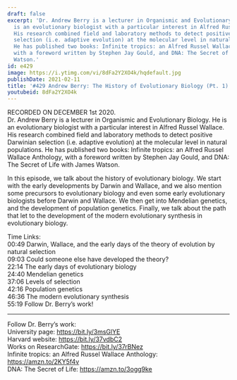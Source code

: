 ```yaml
---
draft: false
excerpt: 'Dr. Andrew Berry is a lecturer in Organismic and Evolutionary Biology. He
  is an evolutionary biologist with a particular interest in Alfred Russel Wallace.
  His research combined field and laboratory methods to detect positive Darwinian
  selection (i.e. adaptive evolution) at the molecular level in natural populations.
  He has published two books: Infinite tropics: an Alfred Russel Wallace Anthology,
  with a foreword written by Stephen Jay Gould, and DNA: The Secret of Life with James
  Watson.'
id: e429
image: https://i.ytimg.com/vi/8dFa2Y2XO4k/hqdefault.jpg
publishDate: 2021-02-11
title: '#429 Andrew Berry: The History of Evolutionary Biology (Pt. 1)'
youtubeid: 8dFa2Y2XO4k
---
```

RECORDED ON DECEMBER 1st 2020.  
Dr. Andrew Berry is a lecturer in Organismic and Evolutionary Biology. He is an evolutionary biologist with a particular interest in Alfred Russel Wallace. His research combined field and laboratory methods to detect positive Darwinian selection (i.e. adaptive evolution) at the molecular level in natural populations. He has published two books: Infinite tropics: an Alfred Russel Wallace Anthology, with a foreword written by Stephen Jay Gould, and DNA: The Secret of Life with James Watson.

In this episode, we talk about the history of evolutionary biology. We start with the early developments by Darwin and Wallace, and we also mention some precursors to evolutionary biology and even some early evolutionary biologists before Darwin and Wallace. We then get into Mendelian genetics, and the development of population genetics. Finally, we talk about the path that let to the development of the modern evolutionary synthesis in evolutionary biology.

Time Links:  
00:49  Darwin, Wallace, and the early days of the theory of evolution by natural selection  
09:03  Could someone else have developed the theory?  
22:14  The early days of evolutionary biology  
24:40  Mendelian genetics  
37:06  Levels of selection  
42:16  Population genetics  
46:36  The modern evolutionary synthesis  
55:19  Follow Dr. Berry’s work!

---

Follow Dr. Berry’s work:  
University page: https://bit.ly/3msGlYE  
Harvard website: https://bit.ly/37vdbC2  
Works on ResearchGate: https://bit.ly/37rBNez  
Infinite tropics: an Alfred Russel Wallace Anthology: https://amzn.to/2KY5f4v  
DNA: The Secret of Life: https://amzn.to/3ogg9ke
